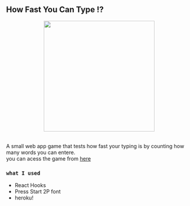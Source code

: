 
## How Fast You Can Type !?
<div align="center">
  <img align="center" src="ezgif.com-video-to-gif.gif" width="300">
 </div> 
 
 <br/>
 
A small web app game that tests how fast your typing is by counting how many words you can entere.  
you can acess the game from [here](https://serene-fortress-66777.herokuapp.com/)

### `what I used`

- React Hooks 
- Press Start 2P font 
- heroku! 


